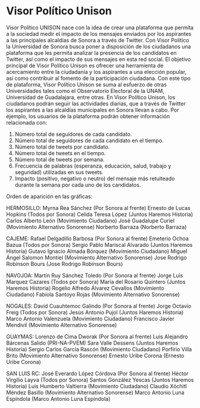 # Visor Político Unison

Visor Político UNISON nace con la idea de crear una plataforma que permita a la
sociedad medir el impacto de los mensajes enviados por los aspirantes a las
principales alcaldías de Sonora a través de Twitter. Con Visor Político la Universidad
de Sonora busca poner a disposición de los ciudadanos una plataforma que les
permita analizar la presencia de los candidatos en Twitter, así como el impacto de sus
mensajes en esta red social.
El objetivo principal de Visor Político Unison es ofrecer una herramienta de
acercamiento entre la ciudadanía y los aspirantes a una elección popular, así como
contribuir al fomento de la participación ciudadana.
Con este tipo de plataforma, Visor Político Unison se suma al esfuerzo de otras
Universidades tales como el Observatorio Electoral de la UNAM, Universidad de
Guadalajara, entre otras.
En Visor Político Unison, los ciudadanos podrán seguir las actividades diarias, que a
través de Twitter los aspirantes a las alcaldías municipales en Sonora llevan a cabo.
Por ejemplo, los usuarios de la plataforma podrán obtener información relacionada
con:
1) Número total de seguidores de cada candidato.
2) Número total de seguidores de cada candidato en el tiempo.
3) Número total de tweets por candidato.
4) Número total de tweets en el tiempo.
5) Número total de tweets por semana.
6) Frecuencia de palabras (esperanza, educación, salud, trabajo y seguridad)
utilizadas en sus tweets.
7) Impacto (positivo, negativo o neutro) del mensaje más retuiteado durante la
semana por cada uno de los candidatos.


Orden de aparición en las gráficas:

HERMOSILLO:
Myrna Rea Sánchez (Por Sonora al frente)
Ernesto de Lucas Hopkins (Todos por Sonora)
Celida Teresa López (Juntos Haremos Historia)
Carlos Alberto León (Movimiento Ciudadano)
José Guadalupe Curiel (Movimiento Alternativo Sonorense)
Norberto Barraza (Norberto Barraza)

CAJEME:
Rafael Delgadillo Barbosa (Por Sonora al frente)
Emeterio Ochoa Bazua (Todos por Sonora)
Sergio Pablo Mariscal Alvarado (Juntos Haremos Historia)
Gutavo Ignacio Almada Bórquez (Movimiento Ciudadano)
Miguel Ángel Salomon Montiel (Movimiento Alternativo Sonorense)
Jose Rodrigo Robinson Bours (Jose Rodrigo Robinson Bours)

NAVOJOA:
Martín Ruy Sánchez Toledo (Por Sonora al frente)
Jorge Luis Marquez Cazares (Todos por Sonora)
María del Rosario Quintero (Juntos Haremos Historia)
Rogelio Alfredo Álvarez Cevallos (Movimiento Ciudadano)
Fabiola Santoyo Rojas (Movimiento Alternativo Sonorense)

NOGALES:
David Cuauhtemoc Galindo (Por Sonora al frente)
Jorge Octavio Freig (Todos por Sonora)
Jesús Antonio Pujol (Juntos Haremos Historia)
Marco Antonio Valenzuela (Movimiento Ciudadano)
Francisco Javier Mendivil (Movimiento Alternativo Sonorense)

GUAYMAS:
Lorenzo de Cima Dworak (Por Sonora al frente)
Luis Alejandro Bárcenas Salido (PRI-NA-PVEM)
Sara Valle Dessens (Juntos Haremos Historia)
Sergio Carlos García Rascón (Movimiento Ciudadano)
Porfirio Villa Brito (Movimiento Alternativo Sonorense)
Ernesto Uribe Corona (Ernesto Uribe Corona)

SAN LUIS RC:
José Everardo López Córdova (Por Sonora al frente)
Héctor Virgilio Layva (Todos por Sonora)
Santos González Yescas (Juntos Haremos Historia)
Luis Humberto Valtierra (Movimiento Ciudadano)
Claudio Xóchitl Méndez Basillo (Movimiento Alternativo Sonorense)
Marco Antonio Luna Espíndola (Marco Antonio Luna Espíndola)



